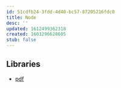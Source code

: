 ```yaml
---
id: 51cdfb24-3fdd-4d40-bc57-87205216fdc0
title: Node
desc: ''
updated: 1612499362318
created: 1603296628605
stub: false
---
```



## Libraries
- [pdf](https://nodejs.libhunt.com/jspdf-alternatives)